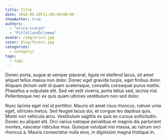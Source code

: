 ```yaml
---
title: Title
date: 2018-04-28T11:08:58+08:00
showAuthor: true
authors:
  - "erica-scarpa"
  - "PitfallandDilemma"
avatar: /img/erica.jpg
cover: blog/forest.jpg
categories:
  - category1
tags:
  - tag1
---
```


Donec porta, augue at semper placerat, ligula mi eleifend lacus, sit amet aliquet tellus massa non dolor. Donec eget gravida turpis, eget finibus dolor. Aliquam dictum velit id quam scelerisque, convallis consequat purus mattis. Phasellus a vulputate elit. Sed vel velit viverra, porta tellus sed, lacinia nisl. Pellentesque nec ex quis quam ultrices vestibulum non sed dolor. 
<!--more-->
Nunc lacinia eget nisl id porttitor. Mauris sit amet risus rhoncus, rutrum urna eget, ultricies metus. Sed feugiat lacus dui, et congue leo dapibus quis. Morbi non vehicula arcu. Vestibulum sagittis ex quis ex cursus sollicitudin. Donec eu aliquet elit. Orci varius natoque penatibus et magnis dis parturient montes, nascetur ridiculus mus. Quisque volutpat nisi massa, ac rutrum orci rhoncus a. Mauris consectetur nulla eros, in dignissim magna tristique in.
